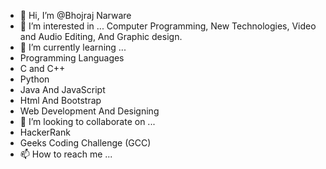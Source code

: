 - 👋 Hi, I’m @Bhojraj Narware
- 👀 I’m interested in ... Computer Programming, New Technologies, Video and Audio Editing, And Graphic design.
- 🌱 I’m currently learning ... 
- Programming Languages
- C and C++
- Python
- Java And JavaScript
- Html And Bootstrap
- Web Development And Designing
- 💞️ I’m looking to collaborate on ... 
- HackerRank 
- Geeks Coding Challenge (GCC) 
- 📫 How to reach me ...

<!---
BhojrajCSE21/BhojrajCSE21 is a ✨ special ✨ repository because its `README.md` (this file) appears on your GitHub profile.
You can click the Preview link to take a look at your changes.
--->
